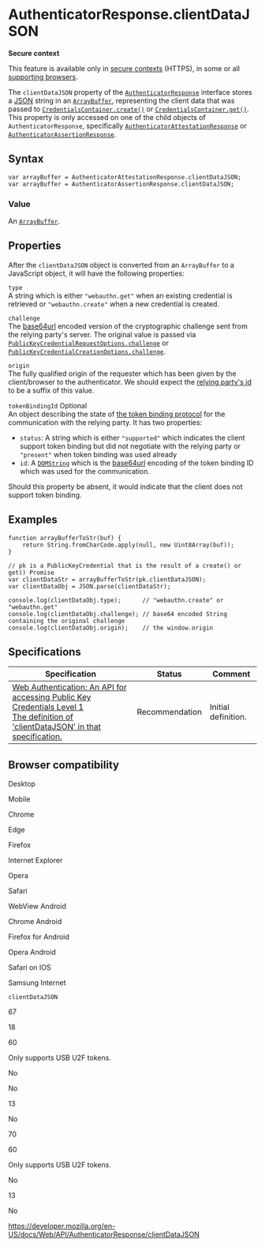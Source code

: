 # AuthenticatorResponse.clientDataJSON

**Secure context**

This feature is available only in [secure contexts](https://developer.mozilla.org/en-US/docs/Web/Security/Secure_Contexts) (HTTPS), in some or all [supporting browsers](#browser_compatibility).

The `clientDataJSON` property of the [`AuthenticatorResponse`](../authenticatorresponse) interface stores a [JSON](https://developer.mozilla.org/en-US/docs/Learn/JavaScript/Objects/JSON) string in an [`ArrayBuffer`](https://developer.mozilla.org/en-US/docs/Web/JavaScript/Reference/Global_Objects/ArrayBuffer), representing the client data that was passed to [`CredentialsContainer.create()`](../credentialscontainer/create) or [`CredentialsContainer.get()`](../credentialscontainer/get). This property is only accessed on one of the child objects of `AuthenticatorResponse`, specifically [`AuthenticatorAttestationResponse`](../authenticatorattestationresponse) or [`AuthenticatorAssertionResponse`](../authenticatorassertionresponse).

## Syntax

    var arrayBuffer = AuthenticatorAttestationResponse.clientDataJSON;
    var arrayBuffer = AuthenticatorAssertionResponse.clientDataJSON;

### Value

An [`ArrayBuffer`](https://developer.mozilla.org/en-US/docs/Web/JavaScript/Reference/Global_Objects/ArrayBuffer).

## Properties

After the `clientDataJSON` object is converted from an `ArrayBuffer` to a JavaScript object, it will have the following properties:

`type`  
A string which is either `"webauthn.get"` when an existing credential is retrieved or `"webauthn.create"` when a new credential is created.

`challenge`  
The [base64url](https://developer.mozilla.org/en-US/docs/Glossary/Base64) encoded version of the cryptographic challenge sent from the relying party's server. The original value is passed via [`PublicKeyCredentialRequestOptions.challenge`](../publickeycredentialrequestoptions/challenge) or [`PublicKeyCredentialCreationOptions.challenge`](../publickeycredentialcreationoptions/challenge).

`origin`  
The fully qualified origin of the requester which has been given by the client/browser to the authenticator. We should expect the [relying party's id](../publickeycredentialrequestoptions/rpid) to be a suffix of this value.

`tokenBindingId` <span class="badge inline optional">Optional</span>  
An object describing the state of [the token binding protocol](https://datatracker.ietf.org/doc/html/rfc8471) for the communication with the relying party. It has two properties:

- `status`: A string which is either `"supported"` which indicates the client support token binding but did not negotiate with the relying party or `"present"` when token binding was used already
- `id`: A [`DOMString`](../domstring) which is the [base64url](https://developer.mozilla.org/en-US/docs/Glossary/Base64) encoding of the token binding ID which was used for the communication.

Should this property be absent, it would indicate that the client does not support token binding.

## Examples

    function arrayBufferToStr(buf) {
        return String.fromCharCode.apply(null, new Uint8Array(buf));
    }

    // pk is a PublicKeyCredential that is the result of a create() or get() Promise
    var clientDataStr = arrayBufferToStr(pk.clientDataJSON);
    var clientDataObj = JSON.parse(clientDataStr);

    console.log(clientDataObj.type);      // "webauthn.create" or "webauthn.get"
    console.log(clientDataObj.challenge); // base64 encoded String containing the original challenge
    console.log(clientDataObj.origin);    // the window.origin

## Specifications

<table><thead><tr class="header"><th>Specification</th><th>Status</th><th>Comment</th></tr></thead><tbody><tr class="odd"><td><a href="https://w3c.github.io/webauthn/#dom-authenticatorresponse-clientdatajson">Web Authentication: An API for accessing Public Key Credentials Level 1<br />
<span class="small">The definition of 'clientDataJSON' in that specification.</span></a></td><td><span class="spec-rec">Recommendation</span></td><td>Initial definition.</td></tr></tbody></table>

## Browser compatibility

Desktop

Mobile

Chrome

Edge

Firefox

Internet Explorer

Opera

Safari

WebView Android

Chrome Android

Firefox for Android

Opera Android

Safari on IOS

Samsung Internet

`clientDataJSON`

67

18

60

Only supports USB U2F tokens.

No

No

13

No

70

60

Only supports USB U2F tokens.

No

13

No

<a href="https://developer.mozilla.org/en-US/docs/Web/API/AuthenticatorResponse/clientDataJSON" class="_attribution-link">https://developer.mozilla.org/en-US/docs/Web/API/AuthenticatorResponse/clientDataJSON</a>
